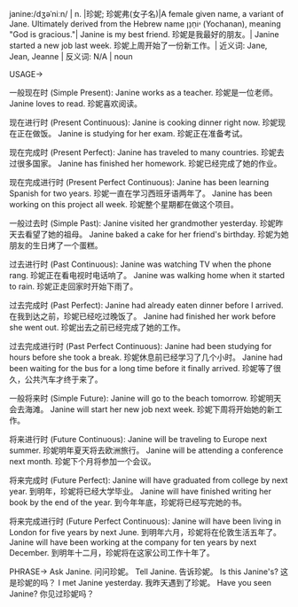 janine:/dʒəˈniːn/ | n. |珍妮; 珍妮弗(女子名)|A female given name, a variant of Jane.  Ultimately derived from the Hebrew name יוֹחָנָן (Yochanan), meaning "God is gracious."| Janine is my best friend. 珍妮是我最好的朋友。| Janine started a new job last week. 珍妮上周开始了一份新工作。| 近义词: Jane, Jean, Jeanne | 反义词: N/A | noun


USAGE->

一般现在时 (Simple Present):
Janine works as a teacher. 珍妮是一位老师。
Janine loves to read. 珍妮喜欢阅读。

现在进行时 (Present Continuous):
Janine is cooking dinner right now. 珍妮现在正在做饭。
Janine is studying for her exam. 珍妮正在准备考试。

现在完成时 (Present Perfect):
Janine has traveled to many countries. 珍妮去过很多国家。
Janine has finished her homework. 珍妮已经完成了她的作业。

现在完成进行时 (Present Perfect Continuous):
Janine has been learning Spanish for two years. 珍妮一直在学习西班牙语两年了。
Janine has been working on this project all week. 珍妮整个星期都在做这个项目。

一般过去时 (Simple Past):
Janine visited her grandmother yesterday. 珍妮昨天去看望了她的祖母。
Janine baked a cake for her friend's birthday. 珍妮为她朋友的生日烤了一个蛋糕。

过去进行时 (Past Continuous):
Janine was watching TV when the phone rang. 珍妮正在看电视时电话响了。
Janine was walking home when it started to rain. 珍妮正走回家时开始下雨了。

过去完成时 (Past Perfect):
Janine had already eaten dinner before I arrived. 在我到达之前，珍妮已经吃过晚饭了。
Janine had finished her work before she went out. 珍妮出去之前已经完成了她的工作。

过去完成进行时 (Past Perfect Continuous):
Janine had been studying for hours before she took a break. 珍妮休息前已经学习了几个小时。
Janine had been waiting for the bus for a long time before it finally arrived. 珍妮等了很久，公共汽车才终于来了。

一般将来时 (Simple Future):
Janine will go to the beach tomorrow. 珍妮明天会去海滩。
Janine will start her new job next week. 珍妮下周将开始她的新工作。

将来进行时 (Future Continuous):
Janine will be traveling to Europe next summer. 珍妮明年夏天将去欧洲旅行。
Janine will be attending a conference next month. 珍妮下个月将参加一个会议。

将来完成时 (Future Perfect):
Janine will have graduated from college by next year. 到明年，珍妮将已经大学毕业。
Janine will have finished writing her book by the end of the year. 到今年年底，珍妮将已经写完她的书。

将来完成进行时 (Future Perfect Continuous):
Janine will have been living in London for five years by next June. 到明年六月，珍妮将在伦敦生活五年了。
Janine will have been working at the company for ten years by next December. 到明年十二月，珍妮将在这家公司工作十年了。


PHRASE->
Ask Janine.  问问珍妮。
Tell Janine.  告诉珍妮。
Is this Janine's?  这是珍妮的吗？
I met Janine yesterday. 我昨天遇到了珍妮。
Have you seen Janine? 你见过珍妮吗？
